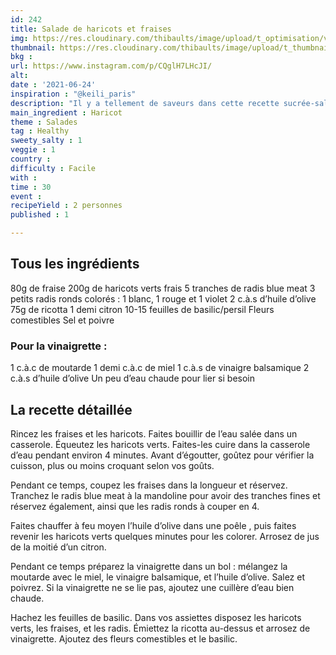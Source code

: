 ```yaml
---
id: 242
title: Salade de haricots et fraises
img: https://res.cloudinary.com/thibaults/image/upload/t_optimisation/v1624713541/Recipes/20210624_salade_haricots_fraises.jpg
thumbnail: https://res.cloudinary.com/thibaults/image/upload/t_thumbnail_josie/v1624713541/Recipes/20210624_salade_haricots_fraises.jpg
bkg : 
url: https://www.instagram.com/p/CQglH7LHcJI/
alt: 
date : '2021-06-24'
inspiration : "@keili_paris"
description: "Il y a tellement de saveurs dans cette recette sucrée-salée !"
main_ingredient : Haricot
theme : Salades
tag : Healthy
sweety_salty : 1
veggie : 1
country : 
difficulty : Facile
with : 
time : 30
event : 
recipeYield : 2 personnes
published : 1

---
```


## Tous les ingrédients
80g de fraise
200g de haricots verts frais
5 tranches de radis blue meat
3 petits radis ronds colorés : 1 blanc, 1 rouge et 1 violet
2 c.à.s d’huile d’olive
75g de ricotta
1 demi citron
10-15 feuilles de basilic/persil
Fleurs comestibles
Sel et poivre

### Pour la vinaigrette :
1 c.à.c de moutarde
1 demi c.à.c de miel
1 c.à.s de vinaigre balsamique
2 c.à.s d’huile d’olive
Un peu d’eau chaude pour lier si besoin

## La recette détaillée
Rincez les fraises et les haricots. Faites bouillir de l’eau salée dans un casserole. Équeutez les haricots verts. Faites-les cuire dans la casserole d’eau pendant environ 4 minutes. Avant d’égoutter, goûtez pour vérifier la cuisson, plus ou moins croquant selon vos goûts.

Pendant ce temps, coupez les fraises dans la longueur et réservez. Tranchez le radis blue meat à la mandoline pour avoir des tranches fines et réservez également, ainsi que les radis ronds à couper en 4.

Faites chauffer à feu moyen l’huile d’olive dans une poêle , puis faites revenir les haricots verts quelques minutes pour les colorer. Arrosez de jus de la moitié d’un citron.

Pendant ce temps préparez la vinaigrette dans un bol : mélangez la moutarde avec le miel, le vinaigre balsamique, et l’huile d’olive. Salez et poivrez. Si la vinaigrette ne se lie pas, ajoutez une cuillère d’eau bien chaude.

Hachez les feuilles de basilic. Dans vos assiettes disposez les haricots verts, les fraises, et les radis. Émiettez la ricotta au-dessus et arrosez de vinaigrette. Ajoutez des fleurs comestibles et le basilic.